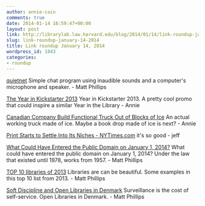 ```yaml
---
author: annie-cain
comments: true
date: 2014-01-14 16:59:47+00:00
layout: post
link: http://librarylab.law.harvard.edu/blog/2014/01/14/link-roundup-january-14-2014/
slug: link-roundup-january-14-2014
title: Link roundup January 14, 2014
wordpress_id: 1843
categories:
- roundup
---
```


[quietnet](https://github.com/Katee/quietnet)
Simple chat program using inaudible sounds and a computer's microphone and speaker. - Matt Phillips

[The Year in Kickstarter 2013](http://www.kickstarter.com/year/2013)
Year in Kickstarter 2013. A pretty cool promo that could inspire a similar Year in the Library - Annie

[Canadian Company Build Functional Truck Out of Blocks of Ice](http://www.odditycentral.com/auto/functional-truck-made-of-ice-blocks-is-the-coolest-car-ever.html)
An actual working truck made of ice.  Maybe a book drop made of ice is next? - Annie

[Print Starts to Settle Into Its Niches - NYTimes.com](http://www.nytimes.com/2014/01/06/business/media/print-starts-to-settle-into-its-niches.html?hpw&rref=business&_r=0)
it's so good - jeff

[What Could Have Entered the Public Domain on January 1, 2014?](http://web.law.duke.edu/cspd/publicdomainday/2014/pre-1976)
What could have entered the public domain on January 1, 2014? Under the law that existed until 1978, works from 1957. - Matt Phillips

[TOP 10 libraries of 2013](http://www.designboom.com/architecture/top-10-libraries-of-2013-12-21-2013/)
Libraries are can be beautiful. Some examples in this top 10 list from 2013. - Matt Phillips

[Soft Discipline and Open Libraries in Denmark](http://www.ameliaacker.com/soft-discipline-and-open-libraries-in-denmark/)
Surveillance is the cost of self-service. Open Libraries in Denmark. - Matt Phillips
